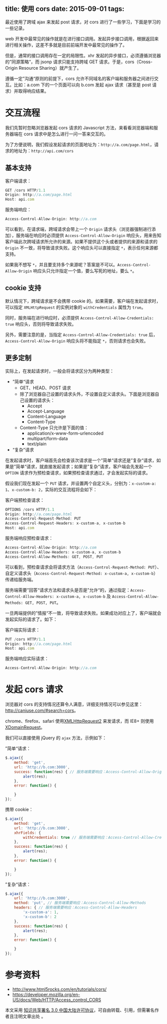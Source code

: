 title: 使用 cors
date: 2015-09-01
tags:
---

最近使用了跨域 ajax 来发起 post 请求，对 cors 进行了一些学习，下面是学习的一些记录。

<!-- more -->

web 开发中最常见的操作就是在进行接口调用。发起异步接口调用，根据返回来进行相关操作，这差不多就是目前前端开发中最常见的操作了。

但是，通常的接口调用存在一定的局限性。xhr 发起的异步接口，必须遵循浏览器的”同源策略“，而 jsonp 请求只能支持跨域 GET 请求。于是，cors（Cross-Origin Resource Sharing）就产生了。

遵循一定”沟通“原则的前提下，cors 允许不同域名的客户端和服务器之间进行交互。比如：a.com 下的一个页面可以向 b.com 发起 ajax 请求（甚至是 post 请求）并取得响应结果。

# 交互流程

我们先暂时忽略浏览器发起 cors 请求的 Javascript 方法，来看看浏览器端和服务器端在 cors 请求中是怎么进行一问一答来交互的。

为了方便说明，我们假设发起请求的页面地址为：`http://a.com/page.html`，请求的地址为：`http://api.com/cors`

## 基本支持

客户端请求：

```javascript
GET /cors HTTP/1.1
Origin: http://a.com/page.html
Host: api.com
```

服务端响应：

```javascript
Access-Control-Allow-Origin: http://a.com
```

可以看到，在请求端，跨域请求会带上一个 `Origin` 请求头（浏览器强制进行添加），服务端在响应时必须提供 `Access-Control-Allow-Origin` 响应头，用来告知客户端此次跨域请求所允许的来源。如果不提供这个头或者提供的来源和请求的 `Origin` 不一致，将导致请求失败。这个响应头可以直接指定 `*`，表示任何来源都支持。

如果我不想写 `*`，并且要支持多个来源呢？答案是不可以。`Access-Control-Allow-Origin` 响应头只允许指定一个值，要么写死的地址，要么 `*`。

## cookie 支持

默认情况下，跨域请求是不会携带 cookie 的。如果需要，客户端在发起请求时，可以指定 `XMLHttpRequest` 的实例对象的 `withCredentials` 属性为 `true`。

同时，服务端在进行响应时，必须提供 `Access-Control-Allow-Credentials: true` 响应头，否则将导致请求失败。

另外，需要注意的是，当指定 `Access-Control-Allow-Credentials: true` 后，`Access-Control-Allow-Origin` 响应头将不能指定 `*`，否则请求也会失败。

## 更多定制

实际上，在发起请求时，一般会将请求区分为两种类型：

  * ”简单“请求
    * GET、HEAD、POST 请求
    * 除了浏览器自己设置的请求头外，不设置自定义请求头。下面是浏览器自己设置的请求头：
      * Accept
      * Accept-Language
      * Content-Language
      * Content-Type
    * Content-Type 只允许是下面的值：
      * application/x-www-form-urlencoded
      * multipart/form-data
      * text/plain
  * “复杂”请求

在发起请求时，客户端首先会检查该次请求是一个”简单“请求还是”复杂“请求，如果是”简单“请求，就直接发起请求；如果是”复杂“请求，客户端会先发起一个 `OPTION` 请求作为预检查请求，如果预检查请求通过，才会发起实际的请求。

假设我们现在发起一个 `PUT` 请求，并设置两个自定义头，分别为：`x-custom-a: 1`、`x-custom-b: 2`，实际的交互流程将会如下：

客户端预检查请求：

```javascript
OPTIONS /cors HTTP/1.1
Origin: http://a.com/page.html
Access-Control-Request-Method: PUT
Access-Control-Request-Headers: x-custom-a, x-custom-b
Host: api.com
```

服务端响应预检查请求：

```javascript
Access-Control-Allow-Origin: http://a.com
Access-Control-Allow-Headers: x-custom-a, x-custom-b
Access-Control-Allow-Methods: GET, POST, PUT
```

可以看到，预检查请求会将请求方法（`Access-Control-Request-Method: PUT`）、自定义请求头（`Access-Control-Request-Method: x-custom-a, x-custom-b`）传递给服务端。

服务端需要”回答“请求方法和请求头是否是”允许“的，通过指定：`Access-Control-Allow-Headers: x-custom-a, x-custom-b` 及 
`Access-Control-Allow-Methods: GET, POST, PUT`。

一旦两端提供的”情报“不一致，将导致请求失败。如果成功对应上了，客户端就会发起实际的请求了。如下：

客户端实际请求：

```javascript
PUT /cors HTTP/1.1
Origin: http://a.com/page.html
Host: api.com
```

服务端响应实际请求：

```javascript
Access-Control-Allow-Origin: http://a.com
```

# 发起 cors 请求

浏览器对 cors 的支持情况还算令人满意，详细支持情况可以参见这里：<http://caniuse.com/#search=cors>。

chrome、firefox、safari 使用[XMLHttpRequest2](http://www.html5rocks.com/en/tutorials/file/xhr2/) 来发请求，而 IE8+ 则使用[XDomainRequest](http://blogs.msdn.com/b/ieinternals/archive/2010/05/13/xdomainrequest-restrictions-limitations-and-workarounds.aspx)。

我们可以直接使用 jQuery 的 `ajax` 方法，示例如下：

”简单“请求：

```javascript
$.ajax({
    method: 'get',
    url: 'http://b.com:3000',
    success: function(res) { // 服务端需要响应：Access-Control-Allow-Origin
        alert(res);
    },
    error: function() {

    }
});
```

携带 cookie：

```javascript
$.ajax({
    method: 'get',
    url: 'http://b.com:3000',
    xhrFields: {
        withCredentials: true // 服务端需要响应：Access-Control-Allow-Credentials: true
    },
    success: function(res) {
        alert(res);
    },
    error: function() {

    }
});
```

”复杂“请求：

```javascript
$.ajax({
    url: 'http://b.com:3000',
    method: 'put', // 服务端需要响应：Access-Control-Allow-Methods
    headers: { // 服务端需要响应：Access-Control-Allow-Headers
        'x-custom-a': 1,
        'x-custom-b': 2
    },
    success: function(res) {
        alert(res);
    },
    error: function() {

    }
});
```

# 参考资料

- http://www.html5rocks.com/en/tutorials/cors/
- https://developer.mozilla.org/en-US/docs/Web/HTTP/Access_control_CORS

本文采用 [知识共享署名 3.0 中国大陆许可协议](http://creativecommons.org/licenses/by/3.0/cn)，可自由转载、引用，但需署名作者且注明文章出处 。

